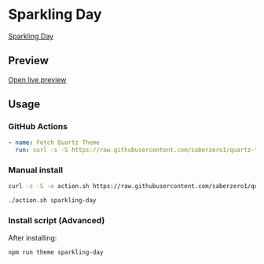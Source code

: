 # Sparkling Day

[Sparkling Day](https://github.com/isax785)

## Preview

[Open live preview](https://quartz-themes.github.io/sparkling-day/)

## Usage

### GitHub Actions

```yaml
- name: Fetch Quartz Theme
  run: curl -s -S https://raw.githubusercontent.com/saberzero1/quartz-themes/master/action.sh | bash -s -- sparkling-day
```

### Manual install

```bash
curl -s -S -o action.sh https://raw.githubusercontent.com/saberzero1/quartz-themes/master/action.sh

./action.sh sparkling-day
```

### Install script (Advanced)

After installing:

```bash
npm run theme sparkling-day
```

